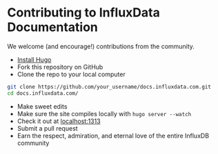 # Contributing to InfluxData Documentation

We welcome (and encourage!) contributions from the community.

* [Install Hugo](http://gohugo.io/overview/installing/)
* Fork this repository on GitHub
* Clone the repo to your local computer
```bash
git clone https://github.com/your_username/docs.influxdata.com.git
cd docs.influxdata.com/
```
* Make sweet edits
* Make sure the site compiles locally with `hugo server --watch`
* Check it out at [localhost:1313](http://localhost:1313/)
* Submit a pull request
* Earn the respect, admiration, and eternal love of the entire InfluxDB community
